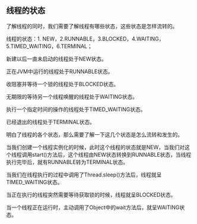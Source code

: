 ## 线程的状态

了解线程的同时，我们需要了解线程有哪些状态，这些状态是怎样流转的。

线程的状态：1. NEW，2.RUNNABLE，3.BLOCKED，4.WAITING，5.TIMED_WAITING，6.TERMINAL；

新建以后一直未启动的线程处于NEW状态。

正在JVM中运行的线程处于RUNNABLE状态。

收阻塞并等待一个锁的线程处于BLOCKED状态。

无期限的等待另一个线程唤醒的线程处于WAITING状态。

执行一个指定时间的操作的线程处于TIMED_WAITING状态。

已经退出的线程处于TERMINAL状态。



明白了线程的各个状态，那么需要了解一下这几个状态是怎么流转和发生的。

当我们创建一个线程实例化的时候，此时这个线程的状态就是NEW，当我们对这个线程调用start()方法后，这个线程由NEW状态转换到RUNNABLE状态，当线程执行完毕后，就有RUNNABLE转为TERMINAL状态。

当我们在线程执行的过程中调用了Thread.sleep()方法后，线程就呈TIMED_WAITING状态。

当正在执行的线程突然需要等待获取锁的时候，线程就呈BLOCKED状态。

当一个线程正在运行时，主动调用了Object中的wait方法后，就呈WAITING状态。

